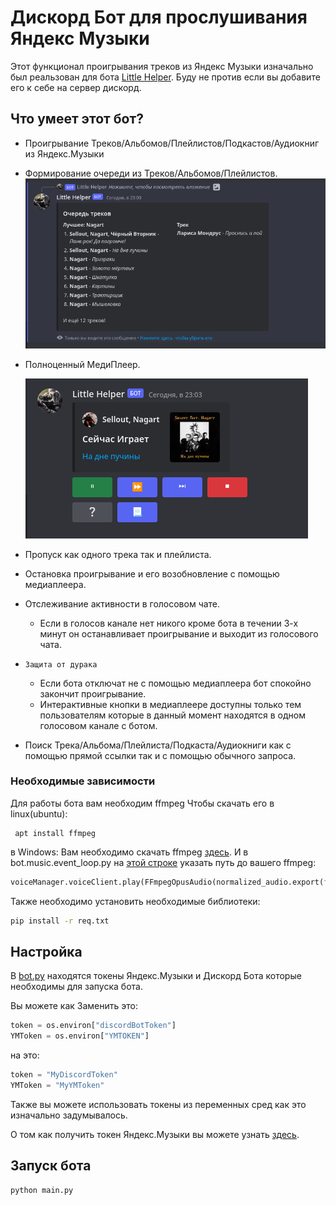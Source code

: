 # Дискорд Бот для прослушивания Яндекс Музыки


Этот функционал проигрывания треков из Яндекс Музыки изначально был реальзован для бота [Little Helper](https://discord.com/api/oauth2/authorize?client_id=922426572953231420&permissions=8&scope=bot). Буду не против если вы добавите его к себе на сервер дискорд.

## Что умеет этот бот?
- Проигрывание Треков/Альбомов/Плейлистов/Подкастов/Аудиокниг из Яндекс.Музыки
- Формирование очереди из Треков/Альбомов/Плейлистов.
![Очередь](.github/images/queue.png)
- Полноценный МедиПлеер.

    ![МедиПлеер](.github/images/mediaplayer.png)
- Пропуск как одного трека так и плейлиста.
- Остановка проигрывание и его возобновление с помощью медиаплеера.
- Отслеживание активности в голосовом чате.
    - Если в голосов канале нет никого кроме бота в течении 3-х минут он останавливает проигрывание и выходит из голосового чата.
- `Защита от дурака`
    - Если бота отключат не с помощью медиаплеера бот спокойно закончит проигрывание.
    - Интерактивные кнопки в медиаплеере доступны только тем пользователям которые в данный момент находятся в одном голосовом канале с ботом.
- Поиск Трека/Альбома/Плейлиста/Подкаста/Аудиокниги как с помощью прямой ссылки так и с помощью обычного запроса.


### Необходимые зависимости
Для работы бота вам необходим ffmpeg
Чтобы скачать его в linux(ubuntu):
```shell
 apt install ffmpeg
```
в Windows:
Вам необходимо скачать ffmpeg [здесь](https://ffmpeg.org/).
И в bot.music.event_loop.py на [этой строке](bot/music/event_loop.py#L72) указать путь до вашего ffmpeg:
```python
voiceManager.voiceClient.play(FFmpegOpusAudio(normalized_audio.export(format='wav'), pipe=True, executable="ffmpeg.exe"))
```

Также необходимо установить необходимые библиотеки:
```cmd
pip install -r req.txt
```

## Настройка
В [bot.py](bot/cfg.py) находятся токены Яндекс.Музыки и Дискорд Бота которые необходимы для запуска бота.

Вы можете как 
Заменить это:
```python
token = os.environ["discordBotToken"]
YMToken = os.environ["YMTOKEN"]
```
на это:
```python
token = "MyDiscordToken"
YMToken = "MyYMToken"
```
Также вы можете использовать токены из переменных сред как это изначально задумывалось.

О том как получить токен Яндекс.Музыки вы можете узнать [здесь](https://github.com/MarshalX/yandex-music-api/discussions/513).


## Запуск бота
```cmd
python main.py
```